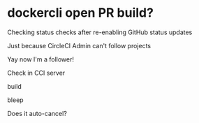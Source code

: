 # dockercli open PR build?

Checking status checks after re-enabling GitHub status updates

Just because CircleCI Admin can't follow projects

Yay now I'm a follower!

Check in CCI server

build

bleep

Does it auto-cancel?
